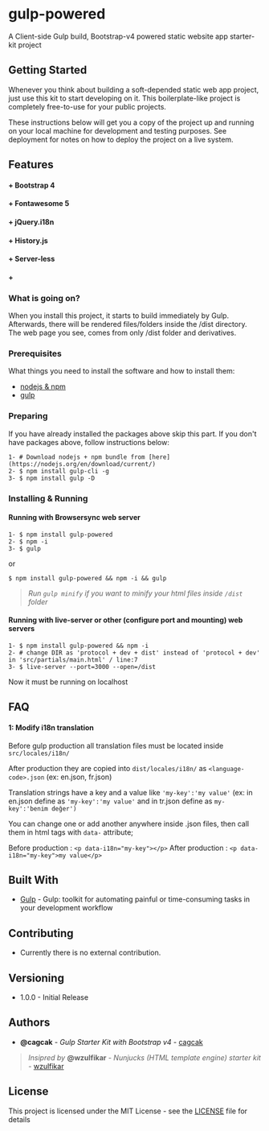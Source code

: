# gulp-powered

A Client-side Gulp build, Bootstrap-v4 powered static website app starter-kit project

## Getting Started

Whenever you think about building a soft-depended static web app project, just use this kit to start developing on it. This boilerplate-like project is completely free-to-use for your public projects.  

These instructions below will get you a copy of the project up and running on your local machine for development and testing purposes. See deployment for notes on how to deploy the project on a live system.

## Features
####  + Bootstrap 4
####  + Fontawesome 5
####  + jQuery.i18n
####  + History.js
####  + Server-less
####  +

### What is going on?

When you install this project, it starts to build immediately by Gulp. Afterwards, there will be rendered files/folders inside the /dist directory. The web page you see, comes from only /dist folder and derivatives.

### Prerequisites

What things you need to install the software and how to install them:


* [nodejs & npm](https://nodejs.org/en/)
* [gulp](https://gulpjs.com/)


### Preparing

If you have already installed the packages above skip this part.
If you don't have packages above, follow instructions below:

```
1- # Download nodejs + npm bundle from [here] (https://nodejs.org/en/download/current/)
2- $ npm install gulp-cli -g
3- $ npm install gulp -D
```

### Installing & Running

#### Running with Browsersync web server
```
1- $ npm install gulp-powered
2- $ npm -i
3- $ gulp
```

or

```
$ npm install gulp-powered && npm -i && gulp
```
> *Run `gulp minify` if you want to minify your html files inside `/dist` folder*

#### Running with live-server or other (configure port and mounting) web servers
```
1- $ npm install gulp-powered && npm -i
2- # change DIR as 'protocol + dev + dist' instead of 'protocol + dev' in 'src/partials/main.html' / line:7
3- $ live-server --port=3000 --open=/dist
```
Now it must be running on localhost

## FAQ

#### 1: Modify i18n translation
Before gulp production all translation files must be located inside ```src/locales/i18n/```

After production they are copied into ```dist/locales/i18n/``` as ```<language-code>.json``` (ex: en.json, fr.json)

Translation strings have a key and a value like ```'my-key':'my value'``` (ex: in en.json define as ```'my-key':'my value'``` and in tr.json define as ```my-key':'benim değer')```

You can change one or add another anywhere inside .json files, then call them in html tags with ```data-``` attribute;

Before production : ```<p data-i18n="my-key"></p>```
After production :  ```<p data-i18n="my-key">my value</p>```

## Built With

* [Gulp](https://gulpjs.com) - Gulp: toolkit for automating painful or time-consuming tasks in your development workflow

## Contributing

* Currently there is no external contribution.

## Versioning
* 1.0.0 - Initial Release

## Authors

* **@cagcak** - *Gulp Starter Kit with Bootstrap v4* - [cagcak](https://github.com/cagcak)
> *Insipred by* **@wzulfikar** - *Nunjucks (HTML template engine) starter kit* - [wzulfikar](https://github.com/wzulfikar/)


## License

This project is licensed under the MIT License - see the [LICENSE](https://github.com/cagcak/gulp-powered/blob/master/LICENSE) file for details
